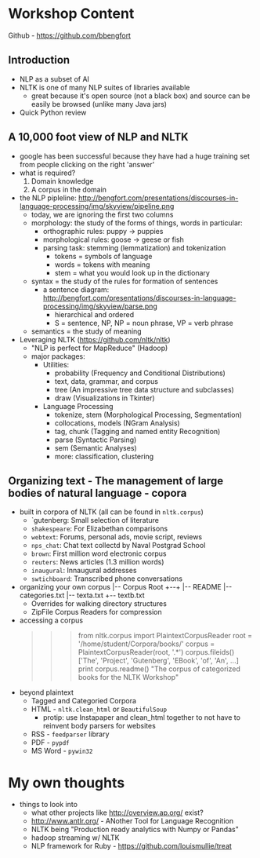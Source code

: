 Workshop Content
================
Github - https://github.com/bbengfort

Introduction
------------
- NLP as a subset of AI
- NLTK is one of many NLP suites of libraries available
  - great because it's open source (not a black box) and source can be easily be browsed (unlike many Java jars)
- Quick Python review


A 10,000 foot view of NLP and NLTK
----------------------------------
- google has been successful because they have had a huge training set from people clicking on the right 'answer'
- what is required?
  1. Domain knowledge
  2. A corpus in the domain
- the NLP pipleline: http://bengfort.com/presentations/discourses-in-language-processing/img/skyview/pipeline.png
  - today, we are ignoring the first two columns
  - morphology: the study of the forms of things, words in particular:
    - orthographic rules: puppy -> puppies
    - morphological rules: goose -> geese or fish
    - parsing task: stemming (lemmatization) and tokenization
      - tokens = symbols of language
      - words = tokens with meaning
      - stem = what you would look up in the dictionary
  - syntax = the study of the rules for formation of sentences
    - a sentence diagram: http://bengfort.com/presentations/discourses-in-language-processing/img/skyview/parse.png
      - hierarchical and ordered
      - S = sentence, NP, NP = noun phrase, VP = verb phrase
  - semantics = the study of meaning
- Leveraging NLTK (https://github.com/nltk/nltk)
  - "NLP is perfect for MapReduce" (Hadoop)
  - major packages:
    - Utilities:
      - probability (Frequency and Conditional Distributions)
      - text, data, grammar, and corpus
      - tree (An impressive tree data structure and subclasses)
      - draw (Visualizations in Tkinter)
    - Language Processing
      - tokenize, stem (Morphological Processing, Segmentation)
      - collocations, models (NGram Analysis)
      - tag, chunk (Tagging and named entity Recognition)
      - parse (Syntactic Parsing)
      - sem (Semantic Analyses)
      - more: classification, clustering

Organizing text - The management of large bodies of natural language - copora
-----------------------------------------------------------------------------
- built in corpora of NLTK (all can be found in `nltk.corpus`)
  - `gutenberg: Small selection of literature
  - `shakespeare`: For Elizabethan comparisons
  - `webtext`: Forums, personal ads, movie script, reviews
  - `nps_chat`: Chat text collectd by Naval Postgrad School
  - `brown`: First million word electronic corpus
  - `reuters`: News articles (1.3 million words)
  - `inaugural`: Innaugural addresses
  - `swtichboard`: Transcribed phone conversations
- organizing your own corpus
    |-- Corpus Root
    +--+
       |-- README
       |-- categories.txt
       |-- texta.txt
       +-- textb.txt
  - Overrides for walking directory structures
  - ZipFile Corpus Readers for compression
- accessing a corpus
  >>> from nltk.corpus import PlaintextCorpusReader
  >>> root   = '/home/student/Corpora/books/'
  >>> corpus = PlaintextCorpusReader(root, '.*')
  >>> corpus.fileids()
  ['The', 'Project', 'Gutenberg', 'EBook', 'of', 'An', ...]
  >>> print corpus.readme()
  "The corpus of categorized books for the NLTK Workshop"
- beyond plaintext
  - Tagged and Categoried Corpora
  - HTML - `nltk.clean_html` or `BeautifulSoup`
    - protip: use Instapaper and clean_html together to not have to reinvent body parsers for websites
  - RSS - `feedparser` library
  - PDF - `pypdf`
  - MS Word - `pywin32`





My own thoughts
===============
- things to look into
  - what other projects like http://overview.ap.org/ exist?
  - http://www.antlr.org/ - ANother Tool for Language Recognition
  - NLTK being "Production ready analytics with Numpy or Pandas"
  - hadoop streaming w/ NLTK
  - NLP framework for Ruby - https://github.com/louismullie/treat